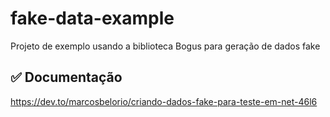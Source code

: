 # fake-data-example
Projeto de exemplo usando a biblioteca Bogus para geração de dados fake

## ✅ Documentação
https://dev.to/marcosbelorio/criando-dados-fake-para-teste-em-net-46l6
